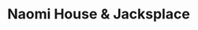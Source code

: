 ---
title: "Naomi House & Jacksplace"
url: /blandford-forum/naomi-house-und-jacksplace/
shop: Gebrauchtwaren
---